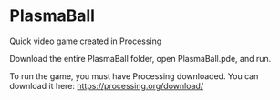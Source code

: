 # PlasmaBall
Quick video game created in Processing

Download the entire PlasmaBall folder, open PlasmaBall.pde, and run.

To run the game, you must have Processing downloaded. You can download it here: https://processing.org/download/
